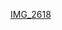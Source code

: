 [IMG_2618](https://user-images.githubusercontent.com/91903617/135900227-1a58d5cf-5516-40fa-9965-dd0472dad22f.JPG)
